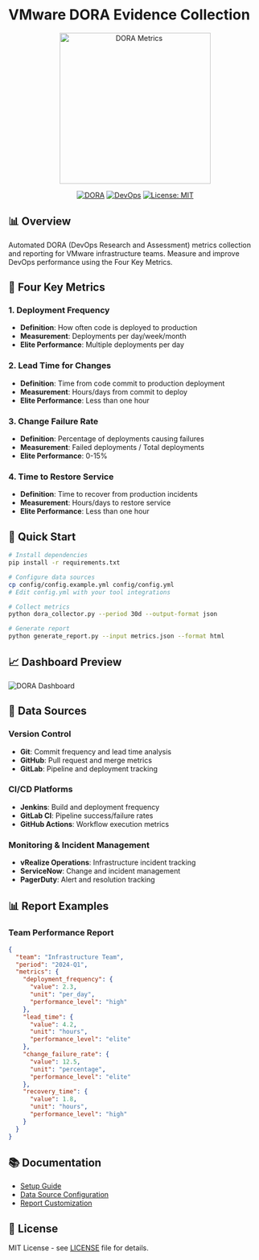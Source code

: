 # VMware DORA Evidence Collection

<div align="center">
  <img src="https://cloud.google.com/static/images/dora-research-logo.png" alt="DORA Metrics" width="300"/>
  
  [![DORA](https://img.shields.io/badge/DORA-Metrics-blue.svg)](https://www.devops-research.com/research.html)
  [![DevOps](https://img.shields.io/badge/DevOps-Performance-green.svg)](https://cloud.google.com/blog/products/devops-sre/using-the-four-keys-to-measure-your-devops-performance)
  [![License: MIT](https://img.shields.io/badge/License-MIT-yellow.svg)](https://opensource.org/licenses/MIT)
</div>

## 📊 Overview

Automated DORA (DevOps Research and Assessment) metrics collection and reporting for VMware infrastructure teams. Measure and improve DevOps performance using the Four Key Metrics.

## 🎯 Four Key Metrics

### 1. Deployment Frequency
- **Definition**: How often code is deployed to production
- **Measurement**: Deployments per day/week/month
- **Elite Performance**: Multiple deployments per day

### 2. Lead Time for Changes
- **Definition**: Time from code commit to production deployment
- **Measurement**: Hours/days from commit to deploy
- **Elite Performance**: Less than one hour

### 3. Change Failure Rate
- **Definition**: Percentage of deployments causing failures
- **Measurement**: Failed deployments / Total deployments
- **Elite Performance**: 0-15%

### 4. Time to Restore Service
- **Definition**: Time to recover from production incidents
- **Measurement**: Hours/days to restore service
- **Elite Performance**: Less than one hour

## 🚀 Quick Start

```bash
# Install dependencies
pip install -r requirements.txt

# Configure data sources
cp config/config.example.yml config/config.yml
# Edit config.yml with your tool integrations

# Collect metrics
python dora_collector.py --period 30d --output-format json

# Generate report
python generate_report.py --input metrics.json --format html
```

## 📈 Dashboard Preview

![DORA Dashboard](https://via.placeholder.com/800x500/4A90E2/FFFFFF?text=DORA+Metrics+Dashboard)

## 🔧 Data Sources

### Version Control
- **Git**: Commit frequency and lead time analysis
- **GitHub**: Pull request and merge metrics
- **GitLab**: Pipeline and deployment tracking

### CI/CD Platforms
- **Jenkins**: Build and deployment frequency
- **GitLab CI**: Pipeline success/failure rates
- **GitHub Actions**: Workflow execution metrics

### Monitoring & Incident Management
- **vRealize Operations**: Infrastructure incident tracking
- **ServiceNow**: Change and incident management
- **PagerDuty**: Alert and resolution tracking

## 📊 Report Examples

### Team Performance Report
```json
{
  "team": "Infrastructure Team",
  "period": "2024-Q1",
  "metrics": {
    "deployment_frequency": {
      "value": 2.3,
      "unit": "per_day",
      "performance_level": "high"
    },
    "lead_time": {
      "value": 4.2,
      "unit": "hours",
      "performance_level": "elite"
    },
    "change_failure_rate": {
      "value": 12.5,
      "unit": "percentage",
      "performance_level": "elite"
    },
    "recovery_time": {
      "value": 1.8,
      "unit": "hours",
      "performance_level": "high"
    }
  }
}
```

## 📚 Documentation

- [Setup Guide](https://github.com/uldyssian-sh/vmware-dora-evidence/wiki/Setup)
- [Data Source Configuration](https://github.com/uldyssian-sh/vmware-dora-evidence/wiki/Data-Sources)
- [Report Customization](https://github.com/uldyssian-sh/vmware-dora-evidence/wiki/Reports)

## 📄 License

MIT License - see [LICENSE](LICENSE) file for details.
